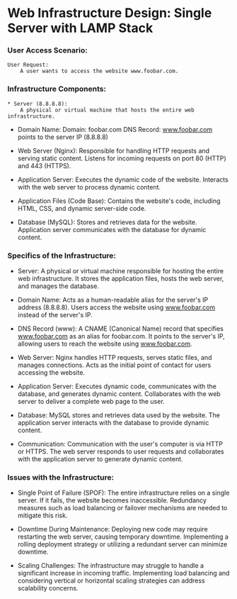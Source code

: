 # Web Infrastructure Design: Single Server with LAMP Stack
### User Access Scenario:

    User Request:
        A user wants to access the website www.foobar.com.

### Infrastructure Components:

    * Server (8.8.8.8):
        A physical or virtual machine that hosts the entire web infrastructure.

   *  Domain Name:
        Domain: foobar.com
        DNS Record: www.foobar.com points to the server IP (8.8.8.8)

   * Web Server (Nginx):
        Responsible for handling HTTP requests and serving static content.
        Listens for incoming requests on port 80 (HTTP) and 443 (HTTPS).

   * Application Server:
        Executes the dynamic code of the website.
        Interacts with the web server to process dynamic content.

   * Application Files (Code Base):
        Contains the website's code, including HTML, CSS, and dynamic server-side code.

   * Database (MySQL):
        Stores and retrieves data for the website.
        Application server communicates with the database for dynamic content.

### Specifics of the Infrastructure:

   * Server:
        A physical or virtual machine responsible for hosting the entire web infrastructure.
        It stores the application files, hosts the web server, and manages the database.

   * Domain Name:
        Acts as a human-readable alias for the server's IP address (8.8.8.8).
        Users access the website using www.foobar.com instead of the server's IP.

   * DNS Record (www):
        A CNAME (Canonical Name) record that specifies www.foobar.com as an alias for foobar.com.
        It points to the server's IP, allowing users to reach the website using www.foobar.com.

   * Web Server:
        Nginx handles HTTP requests, serves static files, and manages connections.
        Acts as the initial point of contact for users accessing the website.

   * Application Server:
        Executes dynamic code, communicates with the database, and generates dynamic content.
        Collaborates with the web server to deliver a complete web page to the user.

   * Database:
        MySQL stores and retrieves data used by the website.
        The application server interacts with the database to provide dynamic content.

   * Communication:
        Communication with the user's computer is via HTTP or HTTPS.
        The web server responds to user requests and collaborates with the application server to generate dynamic content.

### Issues with the Infrastructure:

   * Single Point of Failure (SPOF):
        The entire infrastructure relies on a single server. If it fails, the website becomes inaccessible.
        Redundancy measures such as load balancing or failover mechanisms are needed to mitigate this risk.

   * Downtime During Maintenance:
        Deploying new code may require restarting the web server, causing temporary downtime.
        Implementing a rolling deployment strategy or utilizing a redundant server can minimize downtime.

   * Scaling Challenges:
        The infrastructure may struggle to handle a significant increase in incoming traffic.
        Implementing load balancing and considering vertical or horizontal scaling strategies can address scalability concerns.